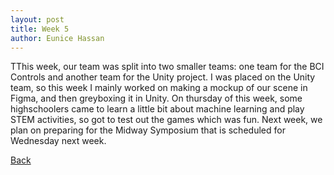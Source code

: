 ```yaml
---
layout: post
title: Week 5
author: Eunice Hassan
---
```


TThis week, our team was split into two smaller teams: one team for the BCI Controls and another team for the Unity project. I was placed on the Unity team, so this week I mainly worked on making a mockup of our scene in Figma, and then greyboxing it in Unity. On thursday of this week, some highschoolers came to learn a little bit about machine learning and play STEM activities, so got to test out the games which was fun. Next week, we plan on preparing for the Midway Symposium that is scheduled for Wednesday next week. 

[Back](./my-blog.html)
